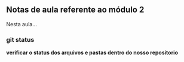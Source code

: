 ## Notas de aula referente ao módulo 2

Nesta aula...
### git status
**verificar o status dos arquivos e pastas dentro do nosso repositorio**

###
